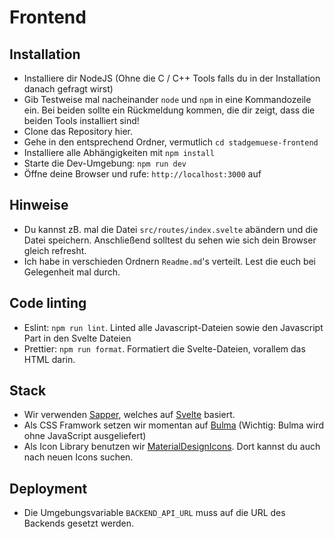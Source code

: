 # Frontend

## Installation
* Installiere dir NodeJS (Ohne die C / C++ Tools falls du in der Installation danach gefragt wirst)
* Gib Testweise mal nacheinander `node` und `npm` in eine Kommandozeile ein. Bei beiden sollte ein Rückmeldung kommen, die dir zeigt, dass die beiden Tools installiert sind!
* Clone das Repository hier.
* Gehe in den entsprechend Ordner, vermutlich `cd stadgemuese-frontend`
* Installiere alle Abhängigkeiten mit `npm install`
* Starte die Dev-Umgebung: `npm run dev`
* Öffne deine Browser und rufe: `http://localhost:3000` auf

## Hinweise
* Du kannst zB. mal die Datei `src/routes/index.svelte` abändern und die Datei speichern. Anschließend solltest du sehen wie sich dein Browser gleich refresht.
* Ich habe in verschieden Ordnern `Readme.md`'s verteilt. Lest die euch bei Gelegenheit mal durch.

## Code linting
* Eslint: `npm run lint`. Linted alle Javascript-Dateien sowie den Javascript Part in den Svelte Dateien
* Prettier: `npm run format`. Formatiert die Svelte-Dateien, vorallem das HTML darin.

## Stack
* Wir verwenden [Sapper](https://sapper.svelte.dev), welches auf [Svelte](https://svelte.dev) basiert.
* Als CSS Framwork setzen wir momentan auf [Bulma](https://bulma.io/) (Wichtig: Bulma wird ohne JavaScript ausgeliefert)
* Als Icon Library benutzen wir [MaterialDesignIcons](https://materialdesignicons.com/). Dort kannst du auch nach neuen Icons suchen.

## Deployment
* Die Umgebungsvariable `BACKEND_API_URL` muss auf die URL des Backends gesetzt werden.
